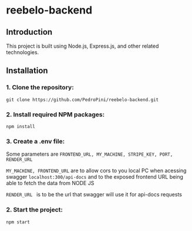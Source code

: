 # reebelo-backend

## Introduction

This project is built using Node.js, Express.js, and other related technologies.

## Installation

### 1. Clone the repository:

   ```git clone https://github.com/PedroPini/reebelo-backend.git```
   
### 2. Install required NPM packages: 
   
```npm install```

### 3. Create a .env file: 
   Some parameters are
```FRONTEND_URL, MY_MACHINE, STRIPE_KEY, PORT, RENDER_URL```

```MY_MACHINE, FRONTEND_URL``` are to allow cors to you local PC when acessing swagger ```localhost:300/api-docs``` and to the exposed frontend URL being able to fetch the data from NODE JS

```RENDER_URL ``` is to be the url that swagger will use it for api-docs requests

### 2. Start the project: 
   
```npm start```
